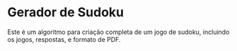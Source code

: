 # Gerador de Sudoku
Este é um algoritmo para criação completa de um jogo de sudoku, incluindo os jogos, respostas, e formato de PDF.

